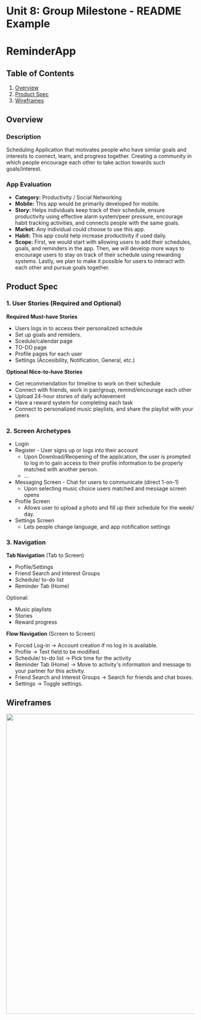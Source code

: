 Unit 8: Group Milestone - README Example
===

# ReminderApp 

## Table of Contents
1. [Overview](#Overview)
1. [Product Spec](#Product-Spec)
1. [Wireframes](#Wireframes)

## Overview
### Description

Scheduling Application that motivates people who have similar goals and interests to connect, learn, and progress together. Creating a community in which people encourage each other to take action towards such goals/interest.

### App Evaluation
- **Category:** Productivity / Social Networking
- **Mobile:** This app would be primarily developed for mobile.
- **Story:** Helps individuals keep track of their schedule, ensure productivity using effective alarm system/peer pressure, encourage habit tracking activities, and connects people with the same goals.
- **Market:** Any individual could choose to use this app.
- **Habit:** This app could help increase productivity if used daily.
- **Scope:** First, we would start with allowing users to add their schedules, goals, and reminders in the app. Then, we will develop more ways to encourage users to stay on track of their schedule using rewarding systems. Lastly, we plan to make it possible for users to interact with each other and pursue goals together.

## Product Spec
### 1. User Stories (Required and Optional)

**Required Must-have Stories**

* Users logs in to access their personalized schedule
* Set up goals and remiders.
* Scedule/calendar page
* TO-DO page
* Profile pages for each user
* Settings (Accesibility, Notification, General, etc.)


**Optional Nice-to-have Stories**

* Get recommendation for timeline to work on their schedule
* Connect with friends, work in pair/group, remind/encourage each other
* Upload 24-hour stories of daily achievement
* Have a reward system for completing each task
* Connect to personalized music playlists, and share the playlist with your peers

### 2. Screen Archetypes

* Login 
* Register - User signs up or logs into their account
   * Upon Download/Reopening of the application, the user is prompted to log in to gain access to their profile information to be properly matched with another person. 
   * ...
* Messaging Screen - Chat for users to communicate (direct 1-on-1)
   * Upon selecting music choice users matched and message screen opens
* Profile Screen 
   * Allows user to upload a photo and fill up their schedule for the week/ day.
* Settings Screen
   * Lets people change language, and app notification settings
   
### 3. Navigation

**Tab Navigation** (Tab to Screen)

* Profile/Settings 
* Friend Search and Interest Groups
* Schedule/ to-do list
* Reminder Tab (Home)

Optional:
* Music playlists
* Stories
* Reward progress


**Flow Navigation** (Screen to Screen)
* Forced Log-in -> Account creation if no log in is available.
* Profile -> Text field to be modified. 
* Schedule/ to-do list -> Pick time for the activity
* Reminder Tab (Home) -> Move to activity's information and message to your partner for this activity.
* Friend Search and Interest Groups -> Search for friends and chat boxes.
* Settings -> Toggle settings.

## Wireframes
<img src="https://i.imgur.com/l7bsLfm.jpg" width=800><br>


